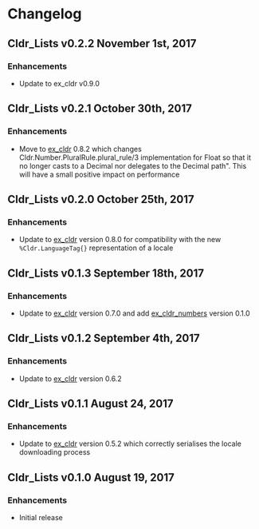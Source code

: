 # Changelog

## Cldr_Lists v0.2.2 November 1st, 2017

### Enhancements

* Update to ex_cldr v0.9.0

## Cldr_Lists v0.2.1 October 30th, 2017

### Enhancements

* Move to [ex_cldr](https://hex.pm/packages/ex_cldr) 0.8.2 which changes Cldr.Number.PluralRule.plural_rule/3 implementation for Float so that it no longer casts to a Decimal nor delegates to the Decimal path".  This will have a small positive impact on performance

## Cldr_Lists v0.2.0 October 25th, 2017

### Enhancements

* Update to [ex_cldr](https://hex.pm/packages/ex_cldr) version 0.8.0 for compatibility with the new `%Cldr.LanguageTag{}` representation of a locale

## Cldr_Lists v0.1.3 September 18th, 2017

### Enhancements

* Update to [ex_cldr](https://hex.pm/packages/ex_cldr) version 0.7.0 and add [ex_cldr_numbers](https://hex.pm/packages/ex_numbers) version 0.1.0

## Cldr_Lists v0.1.2 September 4th, 2017

### Enhancements

* Update to [ex_cldr](https://hex.pm/packages/ex_cldr) version 0.6.2

## Cldr_Lists v0.1.1 August 24, 2017

### Enhancements

* Update to [ex_cldr](https://hex.pm/packages/ex_cldr) version 0.5.2 which correctly serialises the locale downloading process

## Cldr_Lists v0.1.0 August 19, 2017

### Enhancements

* Initial release